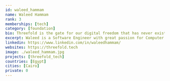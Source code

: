 ```yaml
---
id: waleed_hammam
name: Waleed Hammam
rank: 3
memberships: [tech]
category: [foundation]
bio: Threefold is the gate for our digital freedom that has never existed before. Work at ThreeFold has given me a chance to learn specific exciting new technologies and has given me opportunity to work with great people.
excerpt: Waleed is a Software Engineer with great passion for Computer Science and new technologies.
linkedin: https://www.linkedin.com/in/waleedhammam/
websites: https://threefold.tech
image: ./waleed_hammam.jpg
projects: [threefold_tech]
countries: [Egypt]
cities: [Cairo]
private: 0
---
```

